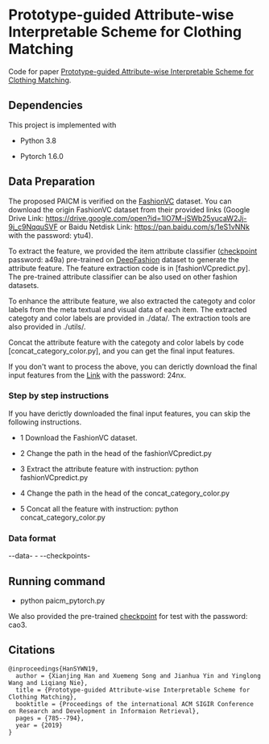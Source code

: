 # Prototype-guided Attribute-wise Interpretable Scheme for Clothing Matching

Code for paper [Prototype-guided Attribute-wise Interpretable Scheme for Clothing Matching](https://dl.acm.org/doi/10.1145/3331184.3331245).

## Dependencies

This project is implemented with

- Python 3.8

- Pytorch 1.6.0


## Data Preparation

The proposed PAICM is verified on the [FashionVC](https://xuemengsong.github.io/) dataset. You can download the origin FashionVC dataset from their provided links (Google Drive Link: https://drive.google.com/open?id=1lO7M-jSWb25yucaW2Jj-9j_c9NqquSVF or Baidu Netdisk Link: https://pan.baidu.com/s/1eS1vNNk with the password: ytu4).

To extract the feature, we provided the item attribute classifier ([checkpoint](https://pan.baidu.com/s/1WfmIYVL4fHoc1qme_5YdkQ) password: a49a) pre-trained on [DeepFashion](http://mmlab.ie.cuhk.edu.hk/projects/DeepFashion.html) dataset to generate the attribute feature. The feature extraction code is in [fashionVCpredict.py]. The pre-trained attribute classifier can be also used on other fashion datasets.

To enhance the attribute feature, we also extracted the categoty and color labels from the meta textual and visual data of each item. The extracted categoty and color labels are provided in ./data/. The extraction tools are also provided in ./utils/.

Concat the attribute feature with the categoty and color labels by code [concat_category_color.py], and you can get the final input features.

If you don't want to process the above, you can derictly download the final input features from the [Link](https://pan.baidu.com/s/1PPEpxZod4gy60xKHFby2aw) with the password: 24nx.

### Step by step instructions

If you have derictly downloaded the final input features, you can skip the following instructions.

- 1 Download the FashionVC dataset.

- 2 Change the path in the head of the fashionVCpredict.py

- 3 Extract the attribute feature with instruction: python fashionVCpredict.py

- 4 Change the path in the head of the concat_category_color.py

- 5 Concat all the feature with instruction: python concat_category_color.py

### Data format

--data-
      -
--checkpoints-

## Running command

- python paicm_pytorch.py

We also provided the pre-trained [checkpoint](https://pan.baidu.com/s/1RL1g5zrWy5S1rZK33HjOvQ) for test with the password: cao3.

## Citations

```
@inproceedings{HanSYWN19,
  author = {Xianjing Han and Xuemeng Song and Jianhua Yin and Yinglong Wang and Liqiang Nie},
  title = {Prototype-guided Attribute-wise Interpretable Scheme for Clothing Matching},
  booktitle = {Proceedings of the international ACM SIGIR Conference on Research and Development in Informaion Retrieval},
  pages = {785--794},
  year = {2019}
}
```
